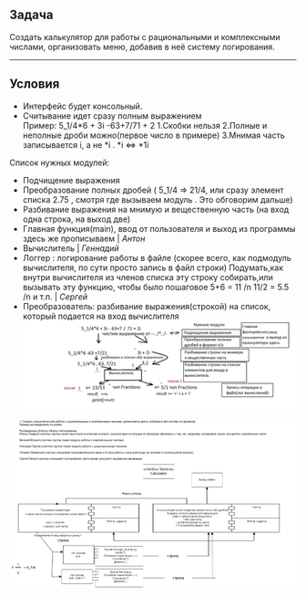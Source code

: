 ## Задача
Создать калькулятор для работы с рациональными и комплексными числами, организовать меню, добавив в неё систему логирования.

***
## Условия
- Интерфейс будет консольный.
- Считывание идет сразу полным выражением  
Пример: 5_1/4*6 + 3i -63+7/71 + 2
    1.Скобки нельзя
    2.Полные и неполные дроби можно(первое число в примере)
    3.Мнимая часть записывается i, а не *i . *i <=> *1i

Список нужных модулей:
- Подчищение выражения
- Преобразование полных дробей ( 5_1/4 => 21/4, или сразу элемент списка 2.75 , смотря где вызываем модуль . Это обговорим дальше)
- Разбивание выражения на мнимую и вещественную часть (на вход одна строка, на выход две)
- Главная функция(main), ввод от пользователя и выход из программы здесь же прописываем | *Антон*
- Вычислитель | *Геннадий*
- Логгер : логирование работы в файле (скорее всего, как подмодуль вычислителя, по сути просто запись в файл строки)
Подумать,как внутри вычислителя из членов списка эту строку собирать,или вызывать эту функцию, чтобы было пошаговое 5+6 = 11 /n 11/2 = 5.5 /n и т.п. | *Сергей* 
- Преобразователь: разбивание выражения(строкой) на список, который подается на вход вычислителя
![По результатам субботы](calc_meet2.png)




![Первая встреча](Calcul.drawio.png) 
 

 
